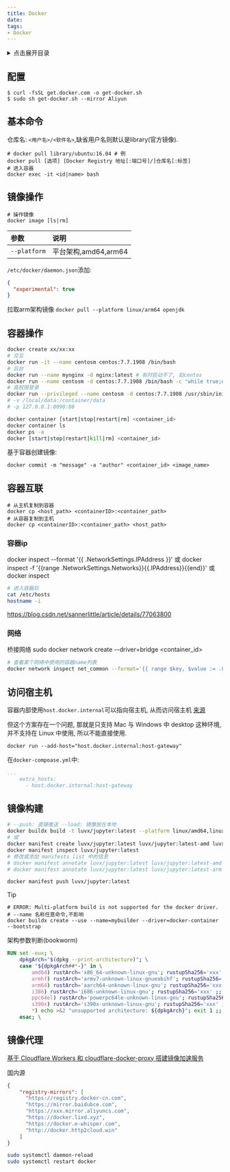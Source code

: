 ```yaml
---
title: Docker
date:
tags:
- Docker
---
```

<details>
<summary>点击展开目录</summary>

- [配置](#配置)
- [基本命令](#基本命令)
- [镜像操作](#镜像操作)
- [容器操作](#容器操作)
- [容器互联](#容器互联)
  - [容器ip](#容器ip)
  - [网络](#网络)
- [访问宿主机](#访问宿主机)
- [镜像构建](#镜像构建)
- [镜像代理](#镜像代理)

</details>

## 配置


```shell
$ curl -fsSL get.docker.com -o get-docker.sh
$ sudo sh get-docker.sh --mirror Aliyun
```

## 基本命令

仓库名: `<用户名>/<软件名>`,缺省用户名则默认是library(官方镜像).

```shell
# docker pull library/ubuntu:16.04 # 例
docker pull [选项] [Docker Registry 地址[:端口号]/]仓库名[:标签]
# 进入容器
docker exec -it <id|name> bash
```

## 镜像操作

```
# 操作镜像
docker image [ls|rm]
```

| 参数         | 说明                 |
| :----------- | :------------------- |
| `--platform` | 平台架构,amd64,arm64 |


`/etc/docker/daemon.json`添加:

```json
{
  "experimental": true
}
```

拉取arm架构镜像 `docker pull --platform linux/arm64 openjdk`

## 容器操作

```bash
docker create xx/xx:xx
# 交互
docker run -it --name centosm centos:7.7.1908 /bin/bash
# 后台
docker run --name mynginx -d nginx:latest # 有时启动不了, 如centos
docker run --name centosm -d centos:7.7.1908 /bin/bash -c "while true;do echo x; sleep;done"
# 高权限登录
docker run --privileged --name centosm -d centos:7.7.1908 /usr/sbin/init
# -v /local/data:/container/data
# -p 127.0.0.1:8090:80

docker container [start|stop|restart|rm] <container_id>
docker container ls
docker ps -a
docker [start|stop|restart|kill|rm] <container_id>
```

基于容器创建镜像:

```shell
docker commit -m "message" -a "author" <container_id> <image_name>
```

## 容器互联

```shell
# 从主机复制到容器
docker cp <host_path> <containerID>:<container_path>
# 从容器复制到主机
docker cp <containerID>:<container_path> <host_path>
```
### 容器ip

docker inspect --format '{{ .NetworkSettings.IPAddress }}' <container-ID>
或
docker inspect -f '{{range .NetworkSettings.Networks}}{{.IPAddress}}{{end}}' <container-ID>
或
docker inspect <container id>

```bash
# 进入容器后
cat /etc/hosts
hostname -i
```

https://blog.csdn.net/sannerlittle/article/details/77063800

### 网络

桥接网络
sudo docker network create --driver=bridge <container_id>


```bash
# 查看某个网络中使用的容器name列表
docker network inspect net_common --format='{{ range $key, $value := .Containers }}{{ $value.Name }} {{ end }}'
```

## 访问宿主机

容器内部使用`host.docker.internal`可以指向宿主机, 从而访问宿主机
[来源](https://docs.docker.com/desktop/networking/#i-want-to-connect-from-a-container-to-a-service-on-the-host)

但这个方案存在一个问题, 那就是只支持 Mac 与 Windows 中 desktop 这种环境, 并不支持在 Linux 中使用, 所以不能直接使用.

`docker run --add-host="host.docker.internal:host-gateway"`

在`docker-compoase.yml`中:
```yml
...
    extra_hosts:
      - host.docker.internal:host-gateway
```

## 镜像构建

```bash
# --push: 直接推送 --load: 镜像放在本地
docker buildx build -t luvx/jupyter:latest --platform linux/amd64,linux/arm64 . --push
# 或
docker manifest create luvx/jupyter:latest luvx/jupyter:latest-amd luvx/jupyter:latest-arm
docker manifest inspect luvx/jupyter:latest
# 修改或添加 manifests list 中的信息
# docker manifest annotate luvx/jupyter:latest luvx/jupyter:latest-amd --os linux --arch amd64
# docker manifest annotate luvx/jupyter:latest luvx/jupyter:latest-arm --os linux --arch arm

docker manifest push luvx/jupyter:latest
```

> [!TIP]
> ```
> # ERROR: Multi-platform build is not supported for the docker driver.
> # --name 名称任意命令,不影响
> docker buildx create --use --name=mybuilder --driver=docker-container --bootstrap
> ```

架构参数判断(bookworm)

```Dockerfile
RUN set -eux; \
    dpkgArch="$(dpkg --print-architecture)"; \
    case "${dpkgArch##*-}" in \
        amd64) rustArch='x86_64-unknown-linux-gnu'; rustupSha256='xxx' ;; \
        armhf) rustArch='armv7-unknown-linux-gnueabihf'; rustupSha256='xxx' ;; \
        arm64) rustArch='aarch64-unknown-linux-gnu'; rustupSha256='xxx' ;; \
        i386) rustArch='i686-unknown-linux-gnu'; rustupSha256='xxx' ;; \
        ppc64el) rustArch='powerpc64le-unknown-linux-gnu'; rustupSha256='xxx' ;; \
        s390x) rustArch='s390x-unknown-linux-gnu'; rustupSha256='xxx' ;; \
        *) echo >&2 "unsupported architecture: ${dpkgArch}"; exit 1 ;; \
    esac; \
```

## 镜像代理

[基于 Cloudflare Workers 和 cloudflare-docker-proxy 搭建镜像加速服务](https://www.lixueduan.com/posts/docker/12-docker-mirror/#%E4%BD%BF%E7%94%A8%E8%AF%B4%E6%98%8E)

国内源
```json
{
    "registry-mirrors": [
      "https://registry.docker-cn.com",
      "https://mirror.baidubce.com",
      "https://xxx.mirror.aliyuncs.com",
      "https://docker.lixd.xyz",
      "https://docker.e-whisper.com",
      "http://docker.http2cloud.win"
    ]
}
```
```bash
sudo systemctl daemon-reload
sudo systemctl restart docker
```